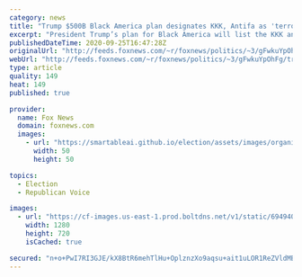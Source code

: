 ```yaml
---
category: news
title: "Trump $500B Black America plan designates KKK, Antifa as 'terrorist organizations'"
excerpt: "President Trump’s plan for Black America will list the KKK and Antifa as terrorist organizations and make lynching a national hate crime, while pledging to increase access to capital in Black communities by nearly $500 billion, Fox News has learned."
publishedDateTime: 2020-09-25T16:47:28Z
originalUrl: "http://feeds.foxnews.com/~r/foxnews/politics/~3/gFwkuYpOhFg/trump-plan-for-black-america"
webUrl: "http://feeds.foxnews.com/~r/foxnews/politics/~3/gFwkuYpOhFg/trump-plan-for-black-america"
type: article
quality: 149
heat: 149
published: true

provider:
  name: Fox News
  domain: foxnews.com
  images:
    - url: "https://smartableai.github.io/election/assets/images/organizations/foxnews.com-50x50.jpg"
      width: 50
      height: 50

topics:
  - Election
  - Republican Voice

images:
  - url: "https://cf-images.us-east-1.prod.boltdns.net/v1/static/694940094001/479f7157-c1e3-4267-9931-3441e32c2082/1bf4f7c3-3c16-4b43-a8ab-f0fa71ae1ae9/1280x720/match/image.jpg"
    width: 1280
    height: 720
    isCached: true

secured: "n+o+PwI7RI3GJE/kX8BtR6mehTlHu+OplznzXo9aqsu+ait1uLOR1ReZVldMBAcwCGW6BUYhM9OMyJwnps7Hz6+voD+klS6Sc7R/Z5NMrrWzZ3iVcp1wRikcDVDIP7geJ4ZWJQ2TRzSyD/2y19N+H1B2q8Xwi2utRHuk8dcaqIhMe1xuRJYwZSyy/FwSTSD4u9IxLh6sg62dV3aCL3NDR7D9hSV33Q9EcY9SYzNTv6oqOtmeO+wSDE8YemQhOfLBS8LeKILFCGbjOotjJQFAv/ageUDIlHrVFSa0r/LEi0GdMNDnG57IEWgfvf+EYmTUXT9/B9PixU3G2DlOXyw2rWFEOhr7GS3hRv/AP2o1pxU=;Fq8+zQUqYdlnS0shhPPACg=="
---
```


